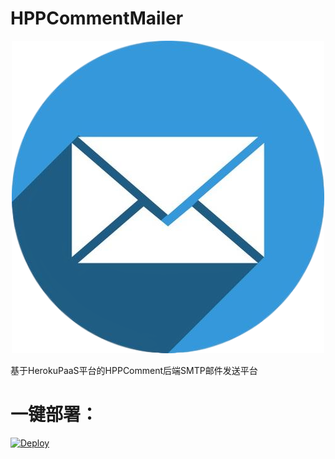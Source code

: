 ﻿# HPPCommentMailer

<div align=center><img src="./logo.png"></div>

基于HerokuPaaS平台的HPPComment后端SMTP邮件发送平台

# 一键部署：

[![Deploy](https://www.herokucdn.com/deploy/button.svg)](https://www.heroku.com/deploy?template=https://github.com/HexoPlusPlus/HPPCommentMailer/tree/main)
